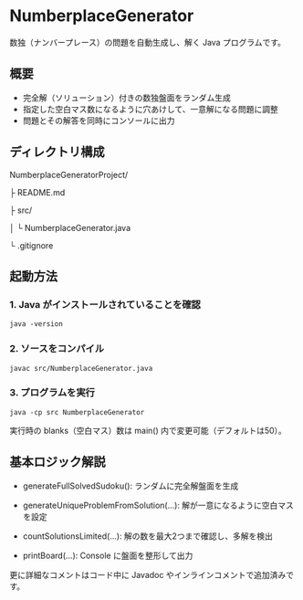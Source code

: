 # NumberplaceGenerator

数独（ナンバープレース）の問題を自動生成し、解く Java プログラムです。

## 概要
- 完全解（ソリューション）付きの数独盤面をランダム生成  
- 指定した空白マス数になるように穴あけして、一意解になる問題に調整  
- 問題とその解答を同時にコンソールに出力  

## ディレクトリ構成
NumberplaceGeneratorProject/

├ README.md

├ src/

│   └ NumberplaceGenerator.java

└ .gitignore

## 起動方法

### 1. Java がインストールされていることを確認  
```
java -version
```

### 2. ソースをコンパイル
```
javac src/NumberplaceGenerator.java
```

### 3. プログラムを実行
```
java -cp src NumberplaceGenerator
```
実行時の blanks（空白マス）数は main() 内で変更可能（デフォルトは50）。


## 基本ロジック解説
- generateFullSolvedSudoku(): ランダムに完全解盤面を生成

- generateUniqueProblemFromSolution(...): 解が一意になるように空白マスを設定

- countSolutionsLimited(...): 解の数を最大2つまで確認し、多解を検出

- printBoard(...): Console に盤面を整形して出力

更に詳細なコメントはコード中に Javadoc やインラインコメントで追加済みです。